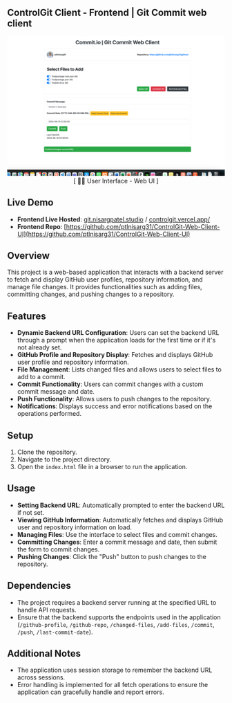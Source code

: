 ##  ControlGit Client - Frontend | Git Commit web client 

<p align="center">
  <img src="interface/webclient.png" alt="Git Commit Tool">
   [ 👨‍💻 User Interface - Web UI ]

</p>

## Live Demo

- **Frontend Live Hosted**: [git.nisargpatel.studio](https://git.nisargpatel.studio/) / [controlgit.vercel.app/](https://controlgit.vercel.app/)
- **Frontend Repo**: [https://github.com/ptlnisarg31/ControlGit-Web-Client-UI](https://github.com/ptlnisarg31/ControlGit-Web-Client-UI)

## Overview
This project is a web-based application that interacts with a backend server to fetch and display GitHub user profiles, repository information, and manage file changes. It provides functionalities such as adding files, committing changes, and pushing changes to a repository.

## Features
- **Dynamic Backend URL Configuration**: Users can set the backend URL through a prompt when the application loads for the first time or if it's not already set.
- **GitHub Profile and Repository Display**: Fetches and displays GitHub user profile and repository information.
- **File Management**: Lists changed files and allows users to select files to add to a commit.
- **Commit Functionality**: Users can commit changes with a custom commit message and date.
- **Push Functionality**: Allows users to push changes to the repository.
- **Notifications**: Displays success and error notifications based on the operations performed.

## Setup
1. Clone the repository.
2. Navigate to the project directory.
3. Open the `index.html` file in a browser to run the application.

## Usage
- **Setting Backend URL**: Automatically prompted to enter the backend URL if not set.
- **Viewing GitHub Information**: Automatically fetches and displays GitHub user and repository information on load.
- **Managing Files**: Use the interface to select files and commit changes.
- **Committing Changes**: Enter a commit message and date, then submit the form to commit changes.
- **Pushing Changes**: Click the "Push" button to push changes to the repository.

## Dependencies
- The project requires a backend server running at the specified URL to handle API requests.
- Ensure that the backend supports the endpoints used in the application (`/github-profile`, `/github-repo`, `/changed-files`, `/add-files`, `/commit`, `/push`, `/last-commit-date`).

## Additional Notes
- The application uses session storage to remember the backend URL across sessions.
- Error handling is implemented for all fetch operations to ensure the application can gracefully handle and report errors.
